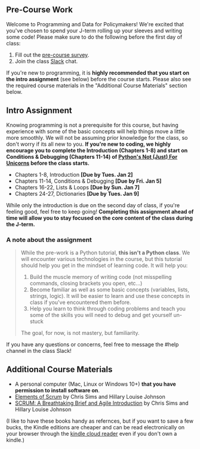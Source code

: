 ## Pre-Course Work

Welcome to Programming and Data for Policymakers! We're excited that you've chosen to spend your J-term rolling up your sleeves and writing some code! Please make sure to do the following before the first day of class:

1. Fill out the [pre-course survey](https://docs.google.com/forms/d/e/1FAIpQLSeGhGIpTt1Qic_sujq1gWXj5iwS3WUp9lNjE57KxIYkawrCKw/viewform?usp=pp_url&entry.328886569=January+2024). 
2. Join the class [Slack](https://join.slack.com/t/code4policy/signup) chat.

If you're new to programming, it is **highly recommended that you start on the intro assignment** (see below) before the course starts. Please also see the required course materials in the "Additional Course Materials" section below.
	
## Intro Assignment

Knowing programming is not a prerequisite for this course, but having experience with some of the basic concepts will help things move a little more smoothly. We will not be assuming prior knowledge for the class, so don't worry if its all new to you. **If you're new to coding, we highly encourage you to complete the Introduction (Chapters 1-8) and start on Conditions & Debugging (Chapters 11-14) of [Python's Not (Just) For Unicorns](http://littlecolumns.com/learn/python/) before the class starts.**  

- Chapters 1-8, Introduction **[Due by Tues. Jan 2]**
- Chapters 11-14, Conditions & Debugging **[Due by Fri. Jan 5]**
- Chapters 16-22, Lists & Loops **[Due by Sun. Jan 7]**
- Chapters 24-27, Dictionaries **[Due by Tues. Jan 9]**

While only the introduction is due on the second day of class, if you're feeling good, feel free to keep going! **Completing this assignment ahead of time will allow you to stay focused on the core content of the class during the J-term.**

### A note about the assignment
> While the pre-work is a Python tutorial, **this isn't a Python class**. We will encounter various technologies in the course, but this tutorial should help you get in the mindset of learning code. It will help you:
>
> 1. Build the muscle memory of writing code (not misspelling commands, closing brackets you open, etc...)
> 2. Become familiar as well as some basic concepts (variables, lists, strings, logic). It will be easier to learn and use these concepts in class if you've encountered them before. 
> 3. Help you learn to think through coding problems and teach you some of the skills you will need to debug and get yourself un-stuck
>
> The goal, for now, is not mastery, but familiarity.

If you have any questions or concerns, feel free to message the #help channel in the class Slack! 


## Additional Course Materials

* A personal computer (Mac, Linux or Windows 10+) **that you have permission to install software on**.
* [Elements of Scrum](https://www.amazon.com/gp/product/B004O0U74Q/ref=oh_aui_d_detailpage_o00_?ie=UTF8&psc=1) by Chris Sims and Hillary Louise Johnson
* [SCRUM: A Breathtaking Brief and Agile Introduction](https://www.amazon.com/Scrum-Breathtakingly-Brief-Agile-Introduction/dp/193796504X) by Chris Sims and Hillary Louise Johnson

(I like to have these books handy as refernces, but if you want to save a few bucks, the Kindle editions are cheaper and can be read electronically on your browser through the [kindle cloud reader](https://read.amazon.com/) even if you don't own a kindle.)
